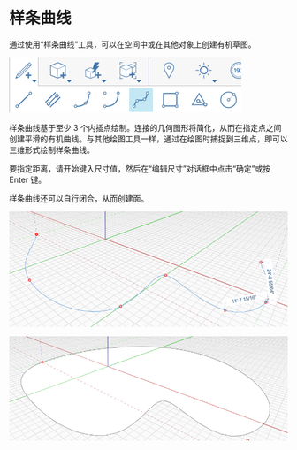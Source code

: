 # 样条曲线

通过使用“样条曲线”工具，可以在空间中或在其他对象上创建有机草图。

![](../.gitbook/assets/spline.png)

样条曲线基于至少 3 个内插点绘制。连接的几何图形将简化，从而在指定点之间创建平滑的有机曲线。与其他绘图工具一样，通过在绘图时捕捉到三维点，即可以三维形式绘制样条曲线。

要指定距离，请开始键入尺寸值，然后在“编辑尺寸”对话框中点击“确定”或按 Enter 键。

样条曲线还可以自行闭合，从而创建面。

![](../.gitbook/assets/spline2.png)

![](../.gitbook/assets/spline3.png)
